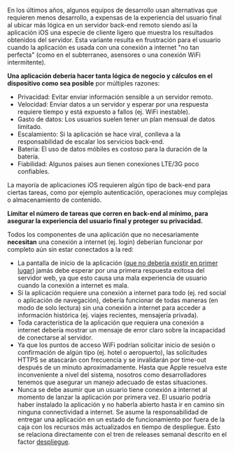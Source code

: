 En los últimos años, algunos equipos de desarrollo usan alternativas que requieren menos desarrollo, a expensas de la experiencia del usuario final al ubicar más lógica en un servidor back-end remoto siendo así la aplicación iOS una especie de cliente ligero que muestra los resultados obtenidos del servidor. Esta variante resulta en frustración para el usuario cuando la aplicación es usada con una conexión a internet "no tan perfecta" (como en el subterraneo, asensores o una conexión WiFi intermitente).

**Una aplicación debería hacer tanta lógica de negocio y cálculos en el dispositivo como sea posible** por múltiples razones:

- Privacidad: Evitar enviar información sensible a un servidor remoto.
- Velocidad: Enviar datos a un servidor y esperar por una respuesta requiere tiempo y está expuesto a fallos (ej. WiFi inestable).
- Gasto de datos: Los usuarios suelen tener un plan mensual de datos limitado.
- Escalamiento: Si la aplicación se hace viral, conlleva a la responsabilidad de escalar los servicios back-end.
- Batería: El uso de datos móbiles es costoso para la duración de la batería.
- Fiabilidad: Algunos paises aun tienen conexiones LTE/3G poco confiables.

La mayoría de aplicaciones iOS requieren algún tipo de back-end para ciertas tareas, como por ejemplo autenticación, operaciones muy complejas o almacenamiento de contenido.

**Limitar el número de tareas que corren en back-end al mínimo, para asegurar la experiencia del usuario final y proteger su privacidad.**

Todos los componentes de una aplicación que no necesariamente **necesitan** una conexión a internet (ej. login) deberían funcionar por completo aún sin estar conectados a la red:

- La pantalla de inicio de la aplicación ([que no debería existir en primer lugar](https://developer.apple.com/ios/human-interface-guidelines/icons-and-images/launch-screen/)) jamás debe esperar por una primera respuesta exitosa del servidor web, ya que esto causa una mala experiencia de usuario cuando la conexión a internet es mala.
- Si la aplicación requiere una conexión a internet para todo (ej. red social o aplicación de navegación), debería funcionar de todas maneras (en modo de solo lectura) sin una conexión a internet para acceder a información histórica (ej. viajes recientes, mensajería privada).
- Toda característica de la aplicación que requiera una conexión a internet debería mostrar un mensaje de error claro sobre la incapacidad de conectarse al servidor.
- Ya que los puntos de acceso WiFi podrían solicitar inicio de sesión o confirmación de algún tipo (ej. hotel o aeropuerto), las solicitudes HTTPS se atascarán con frecuencia y se invalidarán por time-out después de un minuto aproximadamente. Hasta que Apple resuelva este inconveniente a nivel del sistema, nosotros como desarrolladores tenemos que asegurar un manejo adecuado de estas situaciones.
- Nunca se debe asumir que un usuario tiene conexión a internet al momento de lanzar la aplicación por primera vez. El usuario podría haber instalado la aplicación y no haberla abierto hasta ir en camino sin ninguna connectividad a internet. Se asume la responsabilidad de entregar una aplicación en un estado de funcionamiento por fuera de la caja con los recursos más actualizados en tiempo de despliegue. Ésto se relaciona directamente con el tren de releases semanal descrito en el factor [despliegue](/es/deployment).
